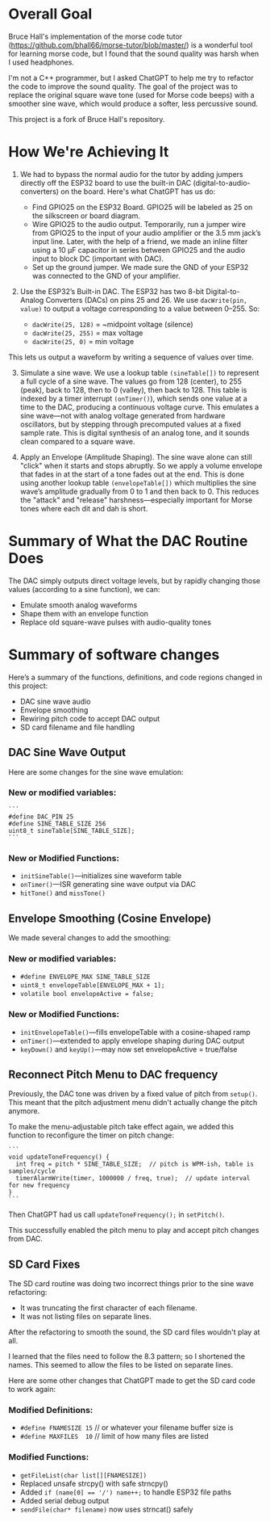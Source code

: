 # Overall Goal

Bruce Hall's implementation of the morse code tutor (https://github.com/bhall66/morse-tutor/blob/master/) is a wonderful tool for learning morse code, but I found that the sound 
quality was harsh when I used headphones.

I'm not a C++ programmer, but I asked ChatGPT to help me try to refactor the code to improve the sound quality. The goal of the project was to replace the original square wave 
tone (used for Morse code beeps) with a smoother sine wave, which would produce a softer, less percussive sound.

This project is a fork of Bruce Hall's repository.

# How We're Achieving It

1. We had to bypass the normal audio for the tutor by adding jumpers directly off the ESP32 board to use the built-in DAC (digital-to-audio-converters) on 
the board. Here's what ChatGPT has us do:

    * Find GPIO25 on the ESP32 Board. GPIO25 will be labeled as 25 on the silkscreen or board diagram.
    * Wire GPIO25 to the audio output. Temporarily, run a jumper wire from GPIO25 to the input of your audio amplifier or the 3.5 mm jack’s input line. Later, with the help of a friend, we made an inline filter using a 10 µF capacitor in series between GPIO25 and the audio input to block DC (important with DAC).
    * Set up the ground jumper. We made sure the GND of your ESP32 was connected to the GND of your amplifier.

2. Use the ESP32’s Built-in DAC. The ESP32 has two 8-bit Digital-to-Analog Converters (DACs) on pins 25 and 26. We use `dacWrite(pin, value)` to output a voltage corresponding to a value between 0–255.
So:

    * `dacWrite(25, 128)` = ~midpoint voltage (silence)
    * `dacWrite(25, 255)` = max voltage
    * `dacWrite(25, 0)` = min voltage

  This lets us output a waveform by writing a sequence of values over time.

3. Simulate a sine wave. We use a lookup table `(sineTable[])` to represent a full cycle of a sine wave. The values go from 128 (center), 
to 255 (peak), back to 128, then to 0 (valley), then back to 128. This table is indexed by a timer interrupt `(onTimer()`), 
which sends one value at a time to the DAC, producing a continuous voltage curve. This emulates a sine wave—not with analog voltage 
generated from hardware oscillators, but by stepping through precomputed values at a fixed sample rate. 
This is digital synthesis of an analog tone, and it sounds clean compared to a square wave.

4. Apply an Envelope (Amplitude Shaping). The sine wave alone can still "click" when it starts and stops abruptly. So we apply a volume envelope that fades 
in at the start of a tone fades out at the end. This is done using another lookup table `(envelopeTable[])` which multiplies the sine wave’s 
amplitude gradually from 0 to 1 and then back to 0. This reduces the "attack" and "release" harshness—especially important for Morse tones 
where each dit and dah is short.

# Summary of What the DAC Routine Does

The DAC simply outputs direct voltage levels, but by rapidly changing those values (according to a sine function), we can:

* Emulate smooth analog waveforms
* Shape them with an envelope function
* Replace old square-wave pulses with audio-quality tones

# Summary of software changes

Here’s a summary of the functions, definitions, and code regions changed in this project:

* DAC sine wave audio
* Envelope smoothing
* Rewiring pitch code to accept DAC output
* SD card filename and file handling

## DAC Sine Wave Output

Here are some changes for the sine wave emulation:

### New or modified variables:

    ```
	#define DAC_PIN 25
	#define SINE_TABLE_SIZE 256
	uint8_t sineTable[SINE_TABLE_SIZE];
	```

### New or Modified Functions:

* `initSineTable()`—initializes sine waveform table
* `onTimer()`—ISR generating sine wave output via DAC
* `hitTone()` and `missTone()`

## Envelope Smoothing (Cosine Envelope)

We made several changes to add the smoothing:

### New or modified variables:

* `#define ENVELOPE_MAX SINE_TABLE_SIZE`
* `uint8_t envelopeTable[ENVELOPE_MAX + 1];`
* `volatile bool envelopeActive = false;`

### New or Modified Functions:

* `initEnvelopeTable()`—fills envelopeTable with a cosine-shaped ramp
* `onTimer()`—extended to apply envelope shaping during DAC output
* `keyDown()` and `keyUp()`—may now set envelopeActive = true/false

## Reconnect Pitch Menu to DAC frequency

Previously, the DAC tone was driven by a fixed value of pitch from `setup()`. This meant that the pitch adjustment
menu didn't actually change the pitch anymore.

To make the menu-adjustable pitch take effect again, we added this function to reconfigure the timer on pitch change:

    ```
	void updateToneFrequency() {
	  int freq = pitch * SINE_TABLE_SIZE;  // pitch is WPM-ish, table is samples/cycle
	  timerAlarmWrite(timer, 1000000 / freq, true);  // update interval for new frequency
	}
	```
	
Then ChatGPT had us call `updateToneFrequency();` in `setPitch()`.

This successfully enabled the pitch menu to play and accept pitch changes from DAC.

## SD Card Fixes

The SD card routine was doing two incorrect things prior to the sine wave refactoring:

* It was truncating the first character of each filename.
* It was not listing files on separate lines.

After the refactoring to smooth the sound, the SD card files wouldn't play at all.

I learned that the files need to follow the 8.3 pattern; so I shortened the names. This seemed to 
allow the files to be listed on separate lines.

Here are some other changes that ChatGPT made to get the SD card code to work again:

### Modified Definitions:


* `#define FNAMESIZE 15`   // or whatever your filename buffer size is
* `#define MAXFILES  10`   // limit of how many files are listed

### Modified Functions:

* `getFileList(char list[][FNAMESIZE])`
* Replaced unsafe strcpy() with safe strncpy()
* Added `if (name[0] == '/') name++;` to handle ESP32 file paths
* Added serial debug output
* `sendFile(char* filename)` now uses strncat() safely
